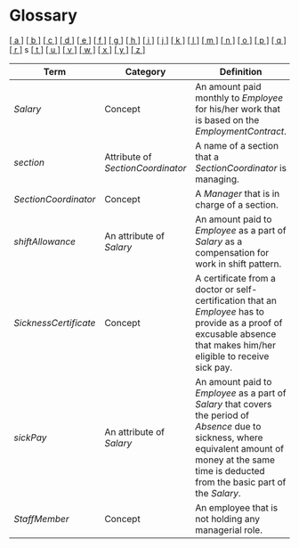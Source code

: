 # Glossary

[[ a ]](../glossary.md) [[ b ]](b.md) [[ c ]](c.md) [[ d ]](d.md) [[ e ]](e.md) [[ f ]](f.md) [[ g ]](g.md) [[ h ]](h.md) [[ i ]](i.md) [[ j ]](j.md) [[ k ]](k.md) [[ l ]](l.md) [[ m ]](m.md) [[ n ]](n.md) [[ o ]](o.md) [[ p ]](p.md) [[ q ]](q.md) [[ r ]](r.md) s [[ t ]](t.md) [[ u ]](u.md) [[ v ]](v.md) [[ w ]](w.md) [[ x ]](x.md) [[ y ]](y.md) [[ z ]](z.md)

| Term                  | Category                          | Definition                                                                                                                                                                                                 |
| --------------------- | --------------------------------- | ---------------------------------------------------------------------------------------------------------------------------------------------------------------------------------------------------------- |
| _Salary_              | Concept                           | An amount paid monthly to _Employee_ for his/her work that is based on the _EmploymentContract_.                                                                                                           |
| _section_             | Attribute of _SectionCoordinator_ | A name of a section that a _SectionCoordinator_ is managing.                                                                                                                                               |
| _SectionCoordinator_  | Concept                           | A _Manager_ that is in charge of a section.                                                                                                                                                                |
| _shiftAllowance_      | An attribute of _Salary_          | An amount paid to _Employee_ as a part of _Salary_ as a compensation for work in shift pattern.                                                                                                            |
| _SicknessCertificate_ | Concept                           | A certificate from a doctor or self-certification that an _Employee_ has to provide as a proof of excusable absence that makes him/her eligible to receive sick pay.                                       |
| _sickPay_             | An attribute of _Salary_          | An amount paid to _Employee_ as a part of _Salary_ that covers the period of _Absence_ due to sickness, where equivalent amount of money at the same time is deducted from the basic part of the _Salary_. |
| _StaffMember_         | Concept                           | An employee that is not holding any managerial role.                                                                                                                                                       |
